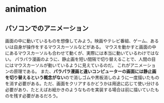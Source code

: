 # animation

## パソコンでのアニメーション

画面の中に動いているものを想像してみよう。映画やテレビ番組、ゲーム、あるいは自身が操作をするマウスカーソルなどがある。
マウスを動かすと画面の中にあるマウスカーソルも合わせて動くが、実際には本当に動いているわけではない。
パラパラ漫画のように、静止画を短い間隔で切り替えることで、人間の目にはマウスカーソルが動いているように見えているのだ。
これがアニメーションの原理である。
また、**パラパラ漫画と違いコンピューターの画面には静止画を切り替えるという概念がない**ので消しゴムや黒板消しのように一度描いたものを消す必要がある。ただ、画面をクリアするかどうかは用途に応じて使い分ける必要があり、たとえばお絵かきのようなものを実装する場合は前に描いていたものを残す必要があるだろう。